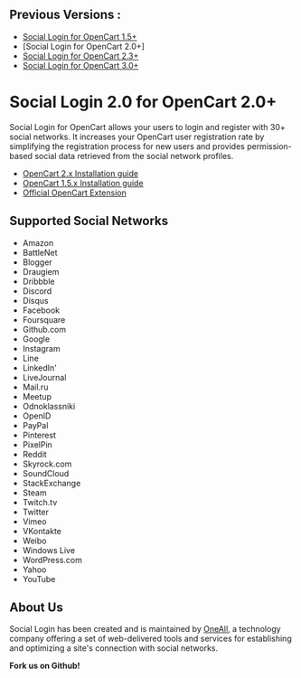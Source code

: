 ## Previous Versions : 
* [Social Login for OpenCart 1.5+](https://github.com/oneall/social-login-opencart/tree/opencart/1.5+)
* [Social Login for OpenCart 2.0+]
* [Social Login for OpenCart 2.3+](https://github.com/oneall/social-login-opencart/tree/opencart/2.3+)
* [Social Login for OpenCart 3.0+](https://github.com/oneall/social-login-opencart/tree/opencart/3.0+)


# Social Login 2.0 for OpenCart 2.0+

Social Login for OpenCart allows your users to login and register with 30+ social networks. 
It increases your OpenCart user registration rate by simplifying the registration process for 
new users and provides permission-based social data retrieved from the social network profiles.


* [OpenCart 2.x Installation guide](http://docs.oneall.com/plugins/guide/social-login-opencart/2/)
* [OpenCart 1.5.x Installation guide](http://docs.oneall.com/plugins/guide/social-login-opencart/1.5/)
* [Official OpenCart Extension](https://www.opencart.com/index.php?route=marketplace/extension/info&extension_id=24825)


## Supported Social Networks
* Amazon
* BattleNet
* Blogger
* Draugiem
* Dribbble
* Discord
* Disqus
* Facebook
* Foursquare
* Github.com
* Google
* Instagram
* Line
* LinkedIn'
* LiveJournal
* Mail.ru
* Meetup
* Odnoklassniki
* OpenID
* PayPal
* Pinterest
* PixelPin
* Reddit
* Skyrock.com		
* SoundCloud		
* StackExchange
* Steam
* Twitch.tv
* Twitter
* Vimeo
* VKontakte
* Weibo
* Windows Live
* WordPress.com
* Yahoo
* YouTube


## About Us
Social Login has been created and is maintained by [OneAll](http://www.oneall.com/), a technology company offering a set of 
web-delivered tools and services for establishing and optimizing a site's connection with social networks.

**Fork us on Github!**
